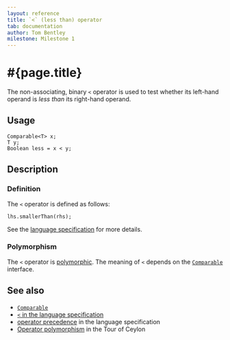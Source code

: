 ```yaml
---
layout: reference
title: `<` (less than) operator
tab: documentation
author: Tom Bentley
milestone: Milestone 1
---
```


# #{page.title}

The non-associating, binary `<` operator is used to test whether its left-hand 
operand is *less than* its right-hand operand.

## Usage 

    Comparable<T> x;
    T y;
    Boolean less = x < y;

## Description

### Definition

The `<` operator is defined as follows:

    lhs.smallerThan(rhs);

See the [language specification](#{site.urls.spec}#equalitycomparison) for more details.

### Polymorphism

The `<` operator is [polymorphic](/documentation/reference/operator/operator-polymorphism). 
The meaning of `<` depends on the 
[`Comparable`](../../ceylon.language/Comparable) interface. 

## See also

* [`Comparable`](../../ceylon.language/Comparable)
* [`<` in the language specification](#{site.urls.spec}#equalitycomparison)
* [operator precedence](#{site.urls.spec}#operatorprecedence) in the 
  language specification
* [Operator polymorphism](/documentation/tour/language-module/#operator_polymorphism) 
  in the Tour of Ceylon

